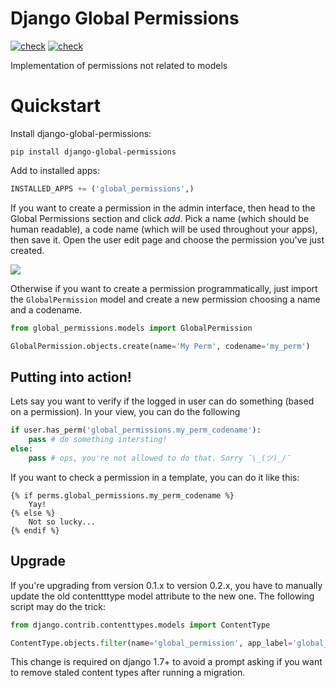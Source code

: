 # Django Global Permissions

[![check](https://github.com/eduardo-matos/django-global-permissions/actions/workflows/python-app-code.yml/badge.svg)](https://github.com/linux-profile/linux-profile/actions/workflows/python-app-code.yml)
[![check](https://github.com/eduardo-matos/django-global-permissions/actions/workflows/python-app-unittest.yml/badge.svg)](https://github.com/linux-profile/linux-profile/actions/workflows/python-app-unittest.yml)

Implementation of permissions not related to models

# Quickstart

Install django-global-permissions:

```
pip install django-global-permissions
```

Add to installed apps:

```python
INSTALLED_APPS += ('global_permissions',)
```

If you want to create a permission in the admin interface, then head to
the Global Permissions section and click _add_. Pick a name (which should be
human readable), a code name (which will be used throughout your apps), then save it.
Open the user edit page and choose the permission you've just created.

![](https://user-images.githubusercontent.com/483681/33212448-58a39f36-d10a-11e7-88c9-332df034188c.gif)

Otherwise if you want to create a permission programmatically, just import the `GlobalPermission`
model and create a new permission choosing a name and a codename.

```python
from global_permissions.models import GlobalPermission

GlobalPermission.objects.create(name='My Perm', codename='my_perm')
```

## Putting into action!

Lets say you want to verify if the logged in user can do something (based on a permission).
In your view, you can do the following

```python
if user.has_perm('global_permissions.my_perm_codename'):
    pass # do something intersting!
else:
    pass # ops, you're not allowed to do that. Sorry ¯\_(ツ)_/¯
```

If you want to check a permission in a template, you can do it like this:

```htmldjango
{% if perms.global_permissions.my_perm_codename %}
    Yay!
{% else %}
    Not so lucky...
{% endif %}
```

## Upgrade

If you're upgrading from version 0.1.x to version 0.2.x, you have to manually update the old contentttype model attribute to the new one. The following script may do the trick:

```python
from django.contrib.contenttypes.models import ContentType

ContentType.objects.filter(name='global_permission', app_label='global_permissions').update(model='globalpermission')
```

This change is required on django 1.7+ to avoid a prompt asking if you want to remove staled content types after running a migration.
